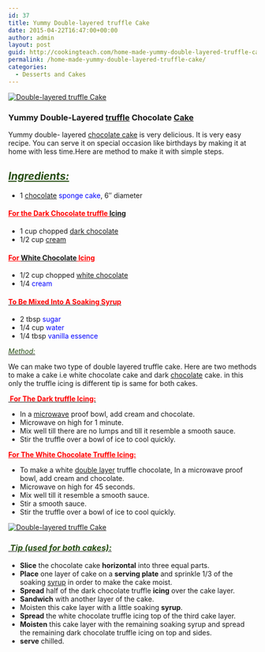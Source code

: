 ```yaml
---
id: 37
title: Yummy Double-layered truffle Cake
date: 2015-04-22T16:47:00+00:00
author: admin
layout: post
guid: http://cookingteach.com/home-made-yummy-double-layered-truffle-cake/
permalink: /home-made-yummy-double-layered-truffle-cake/
categories:
  - Desserts and Cakes
---
```


[![Double-layered truffle Cake](http://1.bp.blogspot.com/-Lo0WW6S54AQ/VTfEhhzOiZI/AAAAAAAAARk/j5jL9UiZyCs/s1600/1264350501-0.jpg "Double-layered truffle Cake")](http://1.bp.blogspot.com/-Lo0WW6S54AQ/VTfEhhzOiZI/AAAAAAAAARk/j5jL9UiZyCs/s1600/1264350501-0.jpg)

### Yummy Double-Layered [truffle](http://en.wikipedia.org/wiki/Truffle "Truffle") Chocolate [Cake](http://en.wikipedia.org/wiki/Cake "Cake")

Yummy double- layered [chocolate cake](http://en.wikipedia.org/wiki/Chocolate_cake "Chocolate cake") is very delicious. It is very easy recipe. You can serve it on special occasion like birthdays by making it at home with less time.Here are method to make it with simple steps.

## <span style="color: #274e13;">_**<u>Ingredients:</u>**_</span>

*   1 [chocolate](http://en.wikipedia.org/wiki/Chocolate "Chocolate") <span style="color: blue;">sponge cake</span>, 6″ diameter

#### <span style="color: red;"><u>For the Dark Chocolate truffle [Icing](http://en.wikipedia.org/wiki/Icing_%28food%29 "Icing (food)")</u></span>

*   1 cup chopped [dark chocolate](http://en.wikipedia.org/wiki/Types_of_chocolate "Types of chocolate")
*   1/2 cup [cream](http://en.wikipedia.org/wiki/Cream "Cream")

#### <span style="color: red;"><u>For [White Chocolate](http://en.wikipedia.org/wiki/White_chocolate "White chocolate") Icing</u></span>

*   1/2 cup chopped <span style="color: blue;">[white chocolate](http://en.wikipedia.org/wiki/White_chocolate "White chocolate")</span>
*   1/4 <span style="color: blue;">cream</span>

#### <u><span style="color: red;">To Be Mixed Into A Soaking Syrup</span></u>

*   2 tbsp <span style="color: blue;">sugar</span>
*   1/4 cup <span style="color: blue;">water</span>
*   1/4 tbsp <span style="color: blue;">vanilla essence</span>

<u><span style="color: #274e13;">_Method:_</span></u>

We can make two type of double layered truffle cake. Here are two methods to make a cake i.e white chocolate cake and dark [chocolate](http://en.wikipedia.org/wiki/Chocolate "Chocolate") cake. in this only the truffle icing is different tip is same for both cakes.

**<u><span style="color: red;"> For The Dark truffle Icing:</span></u>**

*   In a [microwave](http://en.wikipedia.org/wiki/Microwave "Microwave") proof bowl, add cream and chocolate.
*   Microwave on high for 1 minute.
*   Mix well till there are no lumps and till it resemble a smooth sauce.
*   Stir the truffle over a bowl of ice to cool quickly.

**<span style="color: red;"><u>For The White Chocolate Truffle Icing:</u></span>**

*   To make a white [double layer](http://en.wikipedia.org/wiki/Double_layer_%28interfacial%29 "Double layer (interfacial)") truffle chocolate, In a microwave proof bowl, add cream and chocolate.
*   Microwave on high for 45 seconds.
*   Mix well till it resemble a smooth sauce.
*   Stir a smooth sauce.
*   Stir the truffle over a bowl of ice to cool quickly.

[![Double-layered truffle Cake](http://2.bp.blogspot.com/-_ySkD8GbcE8/VTfG9FJ8qXI/AAAAAAAAARw/8q_1ewXEERU/s1600/images.jpg "Double-layered truffle Cake")](http://2.bp.blogspot.com/-_ySkD8GbcE8/VTfG9FJ8qXI/AAAAAAAAARw/8q_1ewXEERU/s1600/images.jpg)

### _<u><span style="color: #274e13;"> Tip (used for both cakes):</span></u>_

*   **Slice** the chocolate cake **horizontal** into three equal parts.
*   **Place** one layer of cake on a **serving plate** and sprinkle 1/3 of the soaking [syrup](http://en.wikipedia.org/wiki/Syrup "Syrup") in order to make the cake moist.
*   **Spread** half of the dark chocolate truffle **icing** over the cake layer.
*   **Sandwich** with another layer of the cake.
*   Moisten this cake layer with a little soaking **syrup**.
*   **Spread** the white chocolate truffle icing top of the third cake layer.
*   **Moisten** this cake layer with the remaining soaking syrup and spread the remaining dark chocolate truffle icing on top and sides.
*   **serve** chilled.

